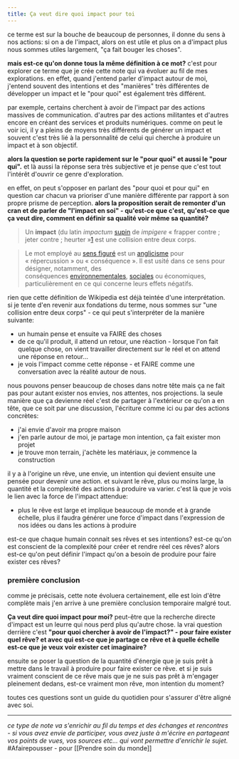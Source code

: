 ```yaml
---
title: Ça veut dire quoi impact pour toi
---
```

ce terme est sur la bouche de beaucoup de personnes, il donne du sens à nos actions: si on a de l'impact, alors on est utile et plus on a d'impact plus nous sommes utiles largement, "ça fait bouger les choses".

**mais est-ce qu'on donne tous la même définition à ce mot?** c'est pour explorer ce terme que je crée cette note qui va évoluer au fil de mes explorations. en effet, quand j'entend parler d'impact autour de moi, j'entend souvent des intentions et des "manières" très différentes de développer un impact et le "pour quoi" est également très différent.

par exemple, certains cherchent à avoir de l'impact par des actions massives de communication. d'autres par des actions militantes et d'autres encore en créant des services et produits numériques. comme on peut le voir ici, il y a pleins de moyens très différents de générer un impact et souvent c'est très lié à la personnalité de celui qui cherche à produire un impact et à son objectif.

**alors la question se porte rapidement sur le "pour quoi" et aussi le "pour qui".** et là aussi la réponse sera très subjective et je pense que c'est tout l'intérêt d'ouvrir ce genre d'exploration.

en effet, on peut s'opposer en parlant des "pour quoi et pour qui" en question car chacun va prioriser d'une manière différente par rapport à son propre prisme de perception. **alors la proposition serait de remonter d'un cran et de parler de "l'impact en soi" - qu'est-ce que c'est, qu'est-ce que ça veut dire, comment en définir sa qualité voir même sa quantité?**

> Un **impact** (du latin _impactum_ [supin](https://fr.wikipedia.org/wiki/Supin "Supin") de _impigere_ « frapper contre ; jeter contre ; heurter »[1](https://fr.wikipedia.org/wiki/Impact#cite_note-tresFr-1) est une collision entre deux corps.

> Le mot employé au [sens figuré](https://fr.wikipedia.org/wiki/Sens_figur%C3%A9 "Sens figuré") est un [anglicisme](https://fr.wikipedia.org/wiki/Anglicisme "Anglicisme") pour « répercussion » ou « conséquence ». Il est usité dans ce sens pour désigner, notamment, des conséquences [environnementales](https://fr.wikipedia.org/wiki/Impact_environnemental "Impact environnemental"), [sociales](https://fr.wikipedia.org/wiki/Impact_social "Impact social") ou économiques, particulièrement en ce qui concerne leurs effets négatifs.

rien que cette définition de Wikipedia est déjà teintée d'une interprétation. si je tente d'en revenir aux fondations du terme, nous sommes sur "une collision entre deux corps" - ce qui peut s'interpréter de la manière suivante:

- un humain pense et ensuite va FAIRE des choses
- de ce qu'il produit, il attend un retour, une réaction - lorsque l'on fait quelque chose, on vient travailler directement sur le réel et on attend une réponse en retour...
- je vois l'impact comme cette réponse - et FAIRE comme une conversation avec la réalité autour de nous.

nous pouvons penser beaucoup de choses dans notre tête mais ça ne fait pas pour autant exister nos envies, nos attentes, nos projections. la seule manière que ça devienne réel c'est de partager à l'extérieur ce qu'on a en tête, que ce soit par une discussion, l'écriture comme ici ou par des actions concrètes:

- j'ai envie d'avoir ma propre maison
- j'en parle autour de moi, je partage mon intention, ça fait exister mon projet
- je trouve mon terrain, j'achète les matériaux, je commence la construction

il y a à l'origine un rêve, une envie, un intention qui devient ensuite une pensée pour devenir une action. et suivant le rêve, plus ou moins large, la quantité et la complexité des actions à produire va varier. c'est là que je vois le lien avec la force de l'impact attendue:
- plus le rêve est large et implique beaucoup de monde et à grande échelle, plus il faudra générer une force d'impact dans l'expression de nos idées ou dans les actions à produire

est-ce que chaque humain connait ses rêves et ses intentions? est-ce qu'on est conscient de la complexité pour créer et rendre réel ces rêves? alors est-ce qu'on peut définir l'impact qu'on a besoin de produire pour faire exister ces rêves?

### première conclusion

comme je précisais, cette note évoluera certainement, elle est loin d'être complète mais j'en arrive à une première conclusion temporaire malgré tout.

**Ça veut dire quoi impact pour moi?**
peut-être que la recherche directe d'impact est un leurre qui nous perd plus qu'autre chose. la vrai question derrière c'est **"pour quoi chercher à avoir de l'impact?" - pour faire exister quel rêve? et avec qui est-ce que je partage ce rêve et à quelle échelle est-ce que je veux voir exister cet imaginaire?**

ensuite se poser la question de la quantité d'énergie que je suis prêt à mettre dans le travail à produire pour faire exister ce rêve. et si je suis vraiment conscient de ce rêve mais que je ne suis pas prêt à m'engager pleinement dedans, est-ce vraiment mon rêve, mon intention du moment?

toutes ces questions sont un guide du quotidien pour s'assurer d'être aligné avec soi.

---
*ce type de note va s'enrichir au fil du temps et des échanges et rencontres - si vous avez envie de participer, vous avez juste à m'écrire en partageant vos points de vues, vos sources etc... qui vont permettre d'enrichir le sujet.* #Afairepousser - pour [[Prendre soin du monde]]

